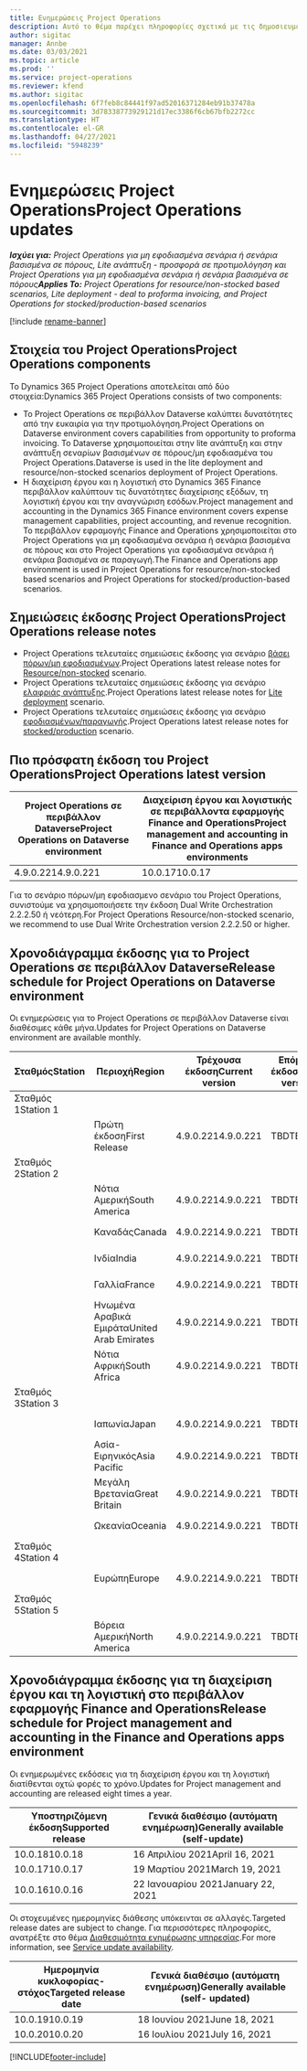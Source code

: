 ```yaml
---
title: Ενημερώσεις Project Operations
description: Αυτό το θέμα παρέχει πληροφορίες σχετικά με τις δημοσιευμένες εκδόσεις του Dynamics 365 Project Operations.
author: sigitac
manager: Annbe
ms.date: 03/03/2021
ms.topic: article
ms.prod: ''
ms.service: project-operations
ms.reviewer: kfend
ms.author: sigitac
ms.openlocfilehash: 6f7feb8c84441f97ad52016371284eb91b37478a
ms.sourcegitcommit: 3d78338773929121d17ec3386f6cb67bfb2272cc
ms.translationtype: HT
ms.contentlocale: el-GR
ms.lasthandoff: 04/27/2021
ms.locfileid: "5948239"
---
```

# <a name="project-operations-updates"></a><span data-ttu-id="9ee74-103">Ενημερώσεις Project Operations</span><span class="sxs-lookup"><span data-stu-id="9ee74-103">Project Operations updates</span></span>

<span data-ttu-id="9ee74-104">_**Ισχύει για:** Project Operations για μη εφοδιασμένα σενάρια ή σενάρια βασισμένα σε πόρους, Lite ανάπτυξη - προσφορά σε προτιμολόγηση και Project Operations για μη εφοδιασμένα σενάρια ή σενάρια βασισμένα σε πόρους_</span><span class="sxs-lookup"><span data-stu-id="9ee74-104">_**Applies To:** Project Operations for resource/non-stocked based scenarios, Lite deployment - deal to proforma invoicing, and Project Operations for stocked/production-based scenarios_</span></span>

[!include [rename-banner](~/includes/cc-data-platform-banner.md)]

## <a name="project-operations-components"></a><span data-ttu-id="9ee74-105">Στοιχεία του Project Operations</span><span class="sxs-lookup"><span data-stu-id="9ee74-105">Project Operations components</span></span>

<span data-ttu-id="9ee74-106">Το Dynamics 365 Project Operations αποτελείται από δύο στοιχεία:</span><span class="sxs-lookup"><span data-stu-id="9ee74-106">Dynamics 365 Project Operations consists of two components:</span></span>

- <span data-ttu-id="9ee74-107">Το Project Operations σε περιβάλλον Dataverse καλύπτει δυνατότητες από την ευκαιρία για την προτιμολόγηση.</span><span class="sxs-lookup"><span data-stu-id="9ee74-107">Project Operations on Dataverse environment covers capabilities from opportunity to proforma invoicing.</span></span> <span data-ttu-id="9ee74-108">Το Dataverse χρησιμοποιείται στην lite ανάπτυξη και στην ανάπτυξη σεναρίων βασισμένων σε πόρους/μη εφοδιασμένα του Project Operations.</span><span class="sxs-lookup"><span data-stu-id="9ee74-108">Dataverse is used in the lite deployment and resource/non-stocked scenarios deployment of Project Operations.</span></span>
- <span data-ttu-id="9ee74-109">Η διαχείριση έργου και η λογιστική στο Dynamics 365 Finance περιβάλλον καλύπτουν τις δυνατότητες διαχείρισης εξόδων, τη λογιστική έργου και την αναγνώριση εσόδων.</span><span class="sxs-lookup"><span data-stu-id="9ee74-109">Project management and accounting in the Dynamics 365 Finance environment covers expense management capabilities, project accounting, and revenue recognition.</span></span> <span data-ttu-id="9ee74-110">Το περιβάλλον εφραμογής Finance and Operations χρησιμοποιείται στο Project Operations για μη εφοδιασμένα σενάρια ή σενάρια βασισμένα σε πόρους και στο Project Operations για εφοδιασμένα σενάρια ή σενάρια βασισμένα σε παραγωγή.</span><span class="sxs-lookup"><span data-stu-id="9ee74-110">The Finance and Operations app environment is used in Project Operations for resource/non-stocked based scenarios and Project Operations for stocked/production-based scenarios.</span></span>

## <a name="project-operations-release-notes"></a><span data-ttu-id="9ee74-111">Σημειώσεις έκδοσης Project Operations</span><span class="sxs-lookup"><span data-stu-id="9ee74-111">Project Operations release notes</span></span>
- <span data-ttu-id="9ee74-112">Project Operations τελευταίες σημειώσεις έκδοσης για σενάριο [βάσει πόρων/μη εφοδιασμένων](whats-new-apr-2021-resource-based.md).</span><span class="sxs-lookup"><span data-stu-id="9ee74-112">Project Operations latest release notes for [Resource/non-stocked](whats-new-apr-2021-resource-based.md) scenario.</span></span>
- <span data-ttu-id="9ee74-113">Project Operations τελευταίες σημειώσεις έκδοσης για σενάριο [ελαφριάς ανάπτυξης](../pro/whats-new/whats-new-apr-2021-lite.md).</span><span class="sxs-lookup"><span data-stu-id="9ee74-113">Project Operations latest release notes for [Lite deployment](../pro/whats-new/whats-new-apr-2021-lite.md) scenario.</span></span>
- <span data-ttu-id="9ee74-114">Project Operations τελευταίες σημειώσεις έκδοσης για σενάριο [εφοδιασμένων/παραγωγής](../prod-pma/whats-new/whats-new-mar-2021-stocked.md).</span><span class="sxs-lookup"><span data-stu-id="9ee74-114">Project Operations latest release notes for [stocked/production](../prod-pma/whats-new/whats-new-mar-2021-stocked.md) scenario.</span></span>

## <a name="project-operations-latest-version"></a><span data-ttu-id="9ee74-115">Πιο πρόσφατη έκδοση του Project Operations</span><span class="sxs-lookup"><span data-stu-id="9ee74-115">Project Operations latest version</span></span>

| <span data-ttu-id="9ee74-116">Project Operations σε περιβάλλον Dataverse</span><span class="sxs-lookup"><span data-stu-id="9ee74-116">Project Operations on Dataverse environment</span></span> | <span data-ttu-id="9ee74-117">Διαχείριση έργου και λογιστικής σε περιβάλλοντα εφαρμογής Finance and Operations</span><span class="sxs-lookup"><span data-stu-id="9ee74-117">Project management and accounting in Finance and Operations apps environments</span></span> | 
| --- | --- |
| <span data-ttu-id="9ee74-118">4.9.0.221</span><span class="sxs-lookup"><span data-stu-id="9ee74-118">4.9.0.221</span></span> | <span data-ttu-id="9ee74-119">10.0.17</span><span class="sxs-lookup"><span data-stu-id="9ee74-119">10.0.17</span></span> |

<span data-ttu-id="9ee74-120">Για το σενάριο πόρων/μη εφοδιασμενο σενάριο του Project Operations, συνιστούμε να χρησιμοποιήσετε την έκδοση Dual Write Orchestration 2.2.2.50 ή νεότερη.</span><span class="sxs-lookup"><span data-stu-id="9ee74-120">For Project Operations Resource/non-stocked scenario, we recommend to use Dual Write Orchestration version 2.2.2.50 or higher.</span></span>

## <a name="release-schedule-for-project-operations-on-dataverse-environment"></a><span data-ttu-id="9ee74-121">Χρονοδιάγραμμα έκδοσης για το Project Operations σε περιβάλλον Dataverse</span><span class="sxs-lookup"><span data-stu-id="9ee74-121">Release schedule for Project Operations on Dataverse environment</span></span>

<span data-ttu-id="9ee74-122">Οι ενημερώσεις για το Project Operations σε περιβάλλον Dataverse είναι διαθέσιμες κάθε μήνα.</span><span class="sxs-lookup"><span data-stu-id="9ee74-122">Updates for Project Operations on Dataverse environment are available monthly.</span></span> 

| <span data-ttu-id="9ee74-123">Σταθμός</span><span class="sxs-lookup"><span data-stu-id="9ee74-123">Station</span></span>   | <span data-ttu-id="9ee74-124">Περιοχή</span><span class="sxs-lookup"><span data-stu-id="9ee74-124">Region</span></span>        | <span data-ttu-id="9ee74-125">Τρέχουσα έκδοση</span><span class="sxs-lookup"><span data-stu-id="9ee74-125">Current version</span></span> | <span data-ttu-id="9ee74-126">Επόμενη έκδοση</span><span class="sxs-lookup"><span data-stu-id="9ee74-126">Next version</span></span> | <span data-ttu-id="9ee74-127">Γενικώς διαθέσιμο</span><span class="sxs-lookup"><span data-stu-id="9ee74-127">Generally available</span></span> |
|-----------|---------------|-----------------|--------------|---------------------|
| <span data-ttu-id="9ee74-128">Σταθμός 1</span><span class="sxs-lookup"><span data-stu-id="9ee74-128">Station 1</span></span> |   &nbsp;      |    &nbsp;       | &nbsp;       |      &nbsp;         |
|   &nbsp;  | <span data-ttu-id="9ee74-129">Πρώτη έκδοση</span><span class="sxs-lookup"><span data-stu-id="9ee74-129">First Release</span></span> |  <span data-ttu-id="9ee74-130">4.9.0.221</span><span class="sxs-lookup"><span data-stu-id="9ee74-130">4.9.0.221</span></span>       | <span data-ttu-id="9ee74-131">TBD</span><span class="sxs-lookup"><span data-stu-id="9ee74-131">TBD</span></span>     | <span data-ttu-id="9ee74-132">30-Απρ-21</span><span class="sxs-lookup"><span data-stu-id="9ee74-132">30-Apr-21</span></span>           |
| <span data-ttu-id="9ee74-133">Σταθμός 2</span><span class="sxs-lookup"><span data-stu-id="9ee74-133">Station 2</span></span> |   &nbsp;      |    &nbsp;       | &nbsp;       |      &nbsp;         |
|   &nbsp;  | <span data-ttu-id="9ee74-134">Νότια Αμερική</span><span class="sxs-lookup"><span data-stu-id="9ee74-134">South America</span></span> |  <span data-ttu-id="9ee74-135">4.9.0.221</span><span class="sxs-lookup"><span data-stu-id="9ee74-135">4.9.0.221</span></span>       | <span data-ttu-id="9ee74-136">TBD</span><span class="sxs-lookup"><span data-stu-id="9ee74-136">TBD</span></span>     | <span data-ttu-id="9ee74-137">30-Απρ-21</span><span class="sxs-lookup"><span data-stu-id="9ee74-137">30-Apr-21</span></span>           |
|    &nbsp; | <span data-ttu-id="9ee74-138">Καναδάς</span><span class="sxs-lookup"><span data-stu-id="9ee74-138">Canada</span></span>        |  <span data-ttu-id="9ee74-139">4.9.0.221</span><span class="sxs-lookup"><span data-stu-id="9ee74-139">4.9.0.221</span></span>       | <span data-ttu-id="9ee74-140">TBD</span><span class="sxs-lookup"><span data-stu-id="9ee74-140">TBD</span></span>     | <span data-ttu-id="9ee74-141">30-Απρ-21</span><span class="sxs-lookup"><span data-stu-id="9ee74-141">30-Apr-21</span></span>           |
|   &nbsp;  | <span data-ttu-id="9ee74-142">Ινδία</span><span class="sxs-lookup"><span data-stu-id="9ee74-142">India</span></span>         |  <span data-ttu-id="9ee74-143">4.9.0.221</span><span class="sxs-lookup"><span data-stu-id="9ee74-143">4.9.0.221</span></span>       | <span data-ttu-id="9ee74-144">TBD</span><span class="sxs-lookup"><span data-stu-id="9ee74-144">TBD</span></span>     | <span data-ttu-id="9ee74-145">30-Απρ-21</span><span class="sxs-lookup"><span data-stu-id="9ee74-145">30-Apr-21</span></span>           |
|   &nbsp;  | <span data-ttu-id="9ee74-146">Γαλλία</span><span class="sxs-lookup"><span data-stu-id="9ee74-146">France</span></span>         |  <span data-ttu-id="9ee74-147">4.9.0.221</span><span class="sxs-lookup"><span data-stu-id="9ee74-147">4.9.0.221</span></span>       | <span data-ttu-id="9ee74-148">TBD</span><span class="sxs-lookup"><span data-stu-id="9ee74-148">TBD</span></span>     | <span data-ttu-id="9ee74-149">30-Απρ-21</span><span class="sxs-lookup"><span data-stu-id="9ee74-149">30-Apr-21</span></span>           |
|   &nbsp;  | <span data-ttu-id="9ee74-150">Ηνωμένα Αραβικά Εμιράτα</span><span class="sxs-lookup"><span data-stu-id="9ee74-150">United Arab Emirates</span></span>         |  <span data-ttu-id="9ee74-151">4.9.0.221</span><span class="sxs-lookup"><span data-stu-id="9ee74-151">4.9.0.221</span></span>       | <span data-ttu-id="9ee74-152">TBD</span><span class="sxs-lookup"><span data-stu-id="9ee74-152">TBD</span></span>     | <span data-ttu-id="9ee74-153">30-Απρ-21</span><span class="sxs-lookup"><span data-stu-id="9ee74-153">30-Apr-21</span></span>           |
|   &nbsp;  | <span data-ttu-id="9ee74-154">Νότια Αφρική</span><span class="sxs-lookup"><span data-stu-id="9ee74-154">South Africa</span></span>         |  <span data-ttu-id="9ee74-155">4.9.0.221</span><span class="sxs-lookup"><span data-stu-id="9ee74-155">4.9.0.221</span></span>       | <span data-ttu-id="9ee74-156">TBD</span><span class="sxs-lookup"><span data-stu-id="9ee74-156">TBD</span></span>     | <span data-ttu-id="9ee74-157">30-Απρ-21</span><span class="sxs-lookup"><span data-stu-id="9ee74-157">30-Apr-21</span></span>           |
| <span data-ttu-id="9ee74-158">Σταθμός 3</span><span class="sxs-lookup"><span data-stu-id="9ee74-158">Station 3</span></span>  |      &nbsp;   |     &nbsp;      |     &nbsp;   |      &nbsp;         |
|   &nbsp;  | <span data-ttu-id="9ee74-159">Ιαπωνία</span><span class="sxs-lookup"><span data-stu-id="9ee74-159">Japan</span></span>         |  <span data-ttu-id="9ee74-160">4.9.0.221</span><span class="sxs-lookup"><span data-stu-id="9ee74-160">4.9.0.221</span></span>       | <span data-ttu-id="9ee74-161">TBD</span><span class="sxs-lookup"><span data-stu-id="9ee74-161">TBD</span></span>     | <span data-ttu-id="9ee74-162">07 Μαίου 21</span><span class="sxs-lookup"><span data-stu-id="9ee74-162">07-May-21</span></span>           |
|   &nbsp;  | <span data-ttu-id="9ee74-163">Ασία-Ειρηνικός</span><span class="sxs-lookup"><span data-stu-id="9ee74-163">Asia Pacific</span></span>  |  <span data-ttu-id="9ee74-164">4.9.0.221</span><span class="sxs-lookup"><span data-stu-id="9ee74-164">4.9.0.221</span></span>       | <span data-ttu-id="9ee74-165">TBD</span><span class="sxs-lookup"><span data-stu-id="9ee74-165">TBD</span></span>     | <span data-ttu-id="9ee74-166">07 Μαίου 21</span><span class="sxs-lookup"><span data-stu-id="9ee74-166">07-May-21</span></span>           |
|   &nbsp;  | <span data-ttu-id="9ee74-167">Μεγάλη Βρετανία</span><span class="sxs-lookup"><span data-stu-id="9ee74-167">Great Britain</span></span> |  <span data-ttu-id="9ee74-168">4.9.0.221</span><span class="sxs-lookup"><span data-stu-id="9ee74-168">4.9.0.221</span></span>       | <span data-ttu-id="9ee74-169">TBD</span><span class="sxs-lookup"><span data-stu-id="9ee74-169">TBD</span></span>     | <span data-ttu-id="9ee74-170">07 Μαίου 21</span><span class="sxs-lookup"><span data-stu-id="9ee74-170">07-May-21</span></span>           |
|   &nbsp;  | <span data-ttu-id="9ee74-171">Ωκεανία</span><span class="sxs-lookup"><span data-stu-id="9ee74-171">Oceania</span></span>       |  <span data-ttu-id="9ee74-172">4.9.0.221</span><span class="sxs-lookup"><span data-stu-id="9ee74-172">4.9.0.221</span></span>       | <span data-ttu-id="9ee74-173">TBD</span><span class="sxs-lookup"><span data-stu-id="9ee74-173">TBD</span></span>     | <span data-ttu-id="9ee74-174">07 Μαίου 21</span><span class="sxs-lookup"><span data-stu-id="9ee74-174">07-May-21</span></span>           |
| <span data-ttu-id="9ee74-175">Σταθμός 4</span><span class="sxs-lookup"><span data-stu-id="9ee74-175">Station 4</span></span> |     &nbsp;    |     &nbsp;      |     &nbsp;   |      &nbsp;         |
|   &nbsp;  | <span data-ttu-id="9ee74-176">Ευρώπη</span><span class="sxs-lookup"><span data-stu-id="9ee74-176">Europe</span></span>        |  <span data-ttu-id="9ee74-177">4.9.0.221</span><span class="sxs-lookup"><span data-stu-id="9ee74-177">4.9.0.221</span></span>       | <span data-ttu-id="9ee74-178">TBD</span><span class="sxs-lookup"><span data-stu-id="9ee74-178">TBD</span></span>     | <span data-ttu-id="9ee74-179">14 Μαίου 21</span><span class="sxs-lookup"><span data-stu-id="9ee74-179">14-May-21</span></span>           |
| <span data-ttu-id="9ee74-180">Σταθμός 5</span><span class="sxs-lookup"><span data-stu-id="9ee74-180">Station 5</span></span> |     &nbsp;    |     &nbsp;      |     &nbsp;   |      &nbsp;         |
|   &nbsp;  | <span data-ttu-id="9ee74-181">Βόρεια Αμερική</span><span class="sxs-lookup"><span data-stu-id="9ee74-181">North America</span></span> |  <span data-ttu-id="9ee74-182">4.9.0.221</span><span class="sxs-lookup"><span data-stu-id="9ee74-182">4.9.0.221</span></span>       | <span data-ttu-id="9ee74-183">TBD</span><span class="sxs-lookup"><span data-stu-id="9ee74-183">TBD</span></span>     | <span data-ttu-id="9ee74-184">21 Μαίου 21</span><span class="sxs-lookup"><span data-stu-id="9ee74-184">21-May-21</span></span>           |

## <a name="release-schedule-for-project-management-and-accounting-in-the-finance-and-operations-apps-environment"></a><span data-ttu-id="9ee74-185">Χρονοδιάγραμμα έκδοσης για τη διαχείριση έργου και τη λογιστική στο περιβάλλον εφαρμογής Finance and Operations</span><span class="sxs-lookup"><span data-stu-id="9ee74-185">Release schedule for Project management and accounting in the Finance and Operations apps environment</span></span>

<span data-ttu-id="9ee74-186">Οι ενημερωμένες εκδόσεις για τη διαχείριση έργου και τη λογιστική διατίθενται οχτώ φορές το χρόνο.</span><span class="sxs-lookup"><span data-stu-id="9ee74-186">Updates for Project management and accounting are released eight times a year.</span></span>

| <span data-ttu-id="9ee74-187">Υποστηριζόμενη έκδοση</span><span class="sxs-lookup"><span data-stu-id="9ee74-187">Supported release</span></span> | <span data-ttu-id="9ee74-188">Γενικά διαθέσιμο (αυτόματη ενημέρωση)</span><span class="sxs-lookup"><span data-stu-id="9ee74-188">Generally available (self-update)</span></span> |
| --- | --- |
| <span data-ttu-id="9ee74-189">10.0.18</span><span class="sxs-lookup"><span data-stu-id="9ee74-189">10.0.18</span></span> | <span data-ttu-id="9ee74-190">16 Απριλίου 2021</span><span class="sxs-lookup"><span data-stu-id="9ee74-190">April 16, 2021</span></span> |
| <span data-ttu-id="9ee74-191">10.0.17</span><span class="sxs-lookup"><span data-stu-id="9ee74-191">10.0.17</span></span> | <span data-ttu-id="9ee74-192">19 Μαρτίου 2021</span><span class="sxs-lookup"><span data-stu-id="9ee74-192">March 19, 2021</span></span> |
| <span data-ttu-id="9ee74-193">10.0.16</span><span class="sxs-lookup"><span data-stu-id="9ee74-193">10.0.16</span></span> | <span data-ttu-id="9ee74-194">22 Ιανουαρίου 2021</span><span class="sxs-lookup"><span data-stu-id="9ee74-194">January 22, 2021</span></span> |


<span data-ttu-id="9ee74-195">Οι στοχευμένες ημερομηνίες διάθεσης υπόκεινται σε αλλαγές.</span><span class="sxs-lookup"><span data-stu-id="9ee74-195">Targeted release dates are subject to change.</span></span> <span data-ttu-id="9ee74-196">Για περισσότερες πληροφορίες, ανατρέξτε στο θέμα [Διαθεσιμότητα ενημέρωσης υπηρεσίας](/dynamics365/fin-ops-core/fin-ops/get-started/public-preview-releases?toc=%2fdynamics365%2ffinance%2ftoc.json).</span><span class="sxs-lookup"><span data-stu-id="9ee74-196">For more information, see [Service update availability](/dynamics365/fin-ops-core/fin-ops/get-started/public-preview-releases?toc=%2fdynamics365%2ffinance%2ftoc.json).</span></span>

| <span data-ttu-id="9ee74-197">Ημερομηνία κυκλοφορίας-στόχος</span><span class="sxs-lookup"><span data-stu-id="9ee74-197">Targeted release date</span></span> | <span data-ttu-id="9ee74-198">Γενικά διαθέσιμο (αυτόματη ενημέρωση)</span><span class="sxs-lookup"><span data-stu-id="9ee74-198">Generally available (self- updated)</span></span> |
| --- | --- |
| <span data-ttu-id="9ee74-199">10.0.19</span><span class="sxs-lookup"><span data-stu-id="9ee74-199">10.0.19</span></span> | <span data-ttu-id="9ee74-200">18 Ιουνίου 2021</span><span class="sxs-lookup"><span data-stu-id="9ee74-200">June 18, 2021</span></span> |
| <span data-ttu-id="9ee74-201">10.0.20</span><span class="sxs-lookup"><span data-stu-id="9ee74-201">10.0.20</span></span> | <span data-ttu-id="9ee74-202">16 Ιουλίου 2021</span><span class="sxs-lookup"><span data-stu-id="9ee74-202">July 16, 2021</span></span> |


[!INCLUDE[footer-include](../includes/footer-banner.md)]